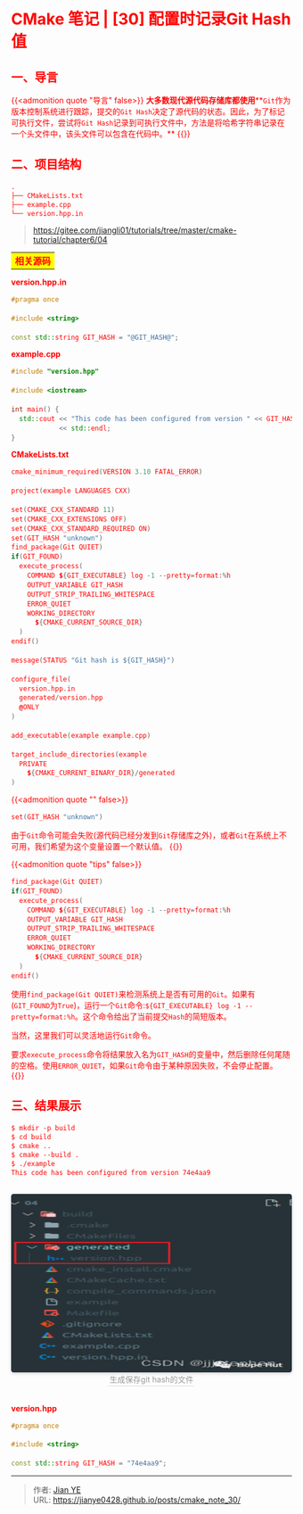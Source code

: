 # CMake 笔记 | [30] 配置时记录Git Hash值


## 一、导言

{{<admonition quote "导言" false>}}
**大多数现代源代码存储库都使用****`Git`作为版本控制系统进行跟踪，提交的`Git Hash`决定了源代码的状态。因此，为了标记可执行文件，尝试将`Git Hash`记录到可执行文件中，方法是将哈希字符串记录在一个头文件中，该头文件可以包含在代码中。**
{{</admonition>}}

## 二、项目结构

```shell
.
├── CMakeLists.txt
├── example.cpp
└── version.hpp.in
```

> https://gitee.com/jiangli01/tutorials/tree/master/cmake-tutorial/chapter6/04


<table><body text=red><tr><td style="text-align:left;font-weight:bold" bgcolor=yellow><font size="3" color="red">相关源码</font></td></tr></body></table>

**version.hpp.in**

```c++
#pragma once

#include <string>

const std::string GIT_HASH = "@GIT_HASH@";
```

**example.cpp**

```c++
#include "version.hpp"

#include <iostream>

int main() {
  std::cout << "This code has been configured from version " << GIT_HASH
            << std::endl;
}
```

**CMakeLists.txt**

```c++
cmake_minimum_required(VERSION 3.10 FATAL_ERROR)

project(example LANGUAGES CXX)

set(CMAKE_CXX_STANDARD 11)
set(CMAKE_CXX_EXTENSIONS OFF)
set(CMAKE_CXX_STANDARD_REQUIRED ON)
set(GIT_HASH "unknown")
find_package(Git QUIET)
if(GIT_FOUND)
  execute_process(
    COMMAND ${GIT_EXECUTABLE} log -1 --pretty=format:%h
    OUTPUT_VARIABLE GIT_HASH
    OUTPUT_STRIP_TRAILING_WHITESPACE
    ERROR_QUIET
    WORKING_DIRECTORY
      ${CMAKE_CURRENT_SOURCE_DIR}
  )
endif()

message(STATUS "Git hash is ${GIT_HASH}")

configure_file(
  version.hpp.in
  generated/version.hpp
  @ONLY
)

add_executable(example example.cpp)

target_include_directories(example
  PRIVATE
    ${CMAKE_CURRENT_BINARY_DIR}/generated
)
```


{{<admonition quote "" false>}}
```c++
set(GIT_HASH "unknown")
```

由于`Git`命令可能会失败(源代码已经分发到`Git`存储库之外)，或者`Git`在系统上不可用，我们希望为这个变量设置一个默认值。
{{</admonition>}}


{{<admonition quote "tips" false>}}
```c++
find_package(Git QUIET)
if(GIT_FOUND)
  execute_process(
    COMMAND ${GIT_EXECUTABLE} log -1 --pretty=format:%h
    OUTPUT_VARIABLE GIT_HASH
    OUTPUT_STRIP_TRAILING_WHITESPACE
    ERROR_QUIET
    WORKING_DIRECTORY
      ${CMAKE_CURRENT_SOURCE_DIR}
  )
endif()
```

使用`find_package(Git QUIET)`来检测系统上是否有可用的`Git`。如果有(`GIT_FOUND`为`True`)，运行一个`Git`命令:`${GIT_EXECUTABLE} log -1 --pretty=format:%h`。这个命令给出了当前提交`Hash`的简短版本。

当然，这里我们可以灵活地运行`Git`命令。

要求`execute_process`命令将结果放入名为`GIT_HASH`的变量中，然后删除任何尾随的空格。使用`ERROR_QUIET`，如果`Git`命令由于某种原因失败，不会停止配置。
{{</admonition>}}



## 三、结果展示

```shell
$ mkdir -p build
$ cd build
$ cmake ..
$ cmake --build .
$ ./example
This code has been configured from version 74e4aa9
```

<br>
<center>
  <img src="images/3_01.png" width="640" height="320" align=center style="border-radius: 0.3125em; box-shadow: 0 2px 4px 0 rgba(34,36,38,.12),0 2px 10px 0 rgba(34,36,38,.08);">
  <br>
  <div style="color:orange; border-bottom: 1px solid #d9d9d9; display: inline-block; color: #999; padding: 2px;">生成保存git hash的文件</div>
</center>
<br>

**version.hpp**

```c++
#pragma once

#include <string>

const std::string GIT_HASH = "74e4aa9";
```


---

> 作者: [Jian YE](https://github.com/jianye0428)  
> URL: https://jianye0428.github.io/posts/cmake_note_30/  

